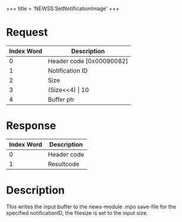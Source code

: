 +++
title = 'NEWSS:SetNotificationImage'
+++

# Request

| Index Word | Description                |
|------------|----------------------------|
| 0          | Header code \[0x00090082\] |
| 1          | Notification ID            |
| 2          | Size                       |
| 3          | (Size\<\<4) \| 10          |
| 4          | Buffer ptr                 |

# Response

| Index Word | Description |
|------------|-------------|
| 0          | Header code |
| 1          | Resultcode  |

# Description

This writes the input buffer to the news-module .mpo save-file for the
specified notificationID, the filesize is set to the input size.